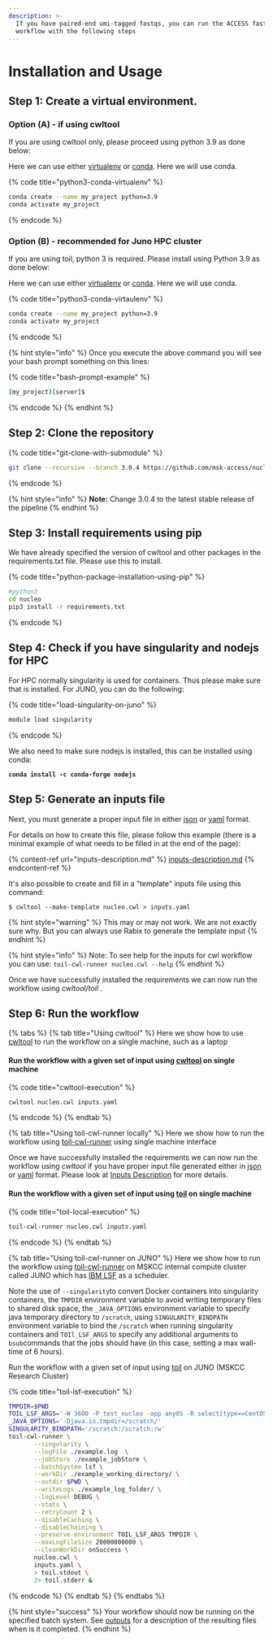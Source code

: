 ```yaml
---
description: >-
  If you have paired-end umi-tagged fastqs, you can run the ACCESS fastq to bam
  workflow with the following steps
---
```


# Installation and Usage

## Step 1: Create a virtual environment.

### Option (A) - if using cwltool

If you are using cwltool only, please proceed using python 3.9 as done below:

Here we can use either [virtualenv](https://virtualenv.pypa.io/) or [conda](https://docs.conda.io/en/latest/). Here we will use conda.

{% code title="python3-conda-virtualenv" %}
```bash
conda create --name my_project python=3.9
conda activate my_project
```
{% endcode %}

### Option (B) - recommended for Juno HPC cluster

If you are using toil, python 3 is required. Please install using Python 3.9 as done below:

Here we can use either [virtualenv](https://virtualenv.pypa.io/) or [conda](https://docs.conda.io/en/latest/). Here we will use conda.

{% code title="python3-conda-virtaulenv" %}
```bash
conda create --name my_project python=3.9
conda activate my_project
```
{% endcode %}

{% hint style="info" %}
Once you execute the above command you will see your bash prompt something on this lines:

{% code title="bash-prompt-example" %}
```bash
(my_project)[server]$
```
{% endcode %}
{% endhint %}

## Step 2: Clone the repository

{% code title="git-clone-with-submodule" %}
```bash
git clone --recursive --branch 3.0.4 https://github.com/msk-access/nucleo.git
```
{% endcode %}

{% hint style="info" %}
**Note:** Change 3.0.4 to the latest stable release of the pipeline
{% endhint %}

## Step 3: Install requirements using pip

We have already specified the version of cwltool and other packages in the requirements.txt file. Please use this to install.

{% code title="python-package-installation-using-pip" %}
```bash
#python3
cd nucleo
pip3 install -r requirements.txt
```
{% endcode %}

## Step 4: Check if you have singularity and nodejs for HPC

For HPC normally singularity is used for containers. Thus please make sure that is installed. For JUNO, you can do the following:

{% code title="load-singularity-on-juno" %}
```bash
module load singularity
```
{% endcode %}

We also need to make sure nodejs is installed, this can be installed using conda:

<pre class="language-shell" data-title="conda-install-nodejs"><code class="lang-shell"><strong>conda install -c conda-forge nodejs</strong></code></pre>

## Step 5: Generate an inputs file

Next, you must generate a proper input file in either [json](https://www.json.org/) or [yaml](https://yaml.org/) format.

For details on how to create this file, please follow this example (there is a minimal example of what needs to be filled in at the end of the page):

{% content-ref url="inputs-description.md" %}
[inputs-description.md](inputs-description.md)
{% endcontent-ref %}

It's also possible to create and fill in a "template" inputs file using this command:

```
$ cwltool --make-template nucleo.cwl > inputs.yaml
```

{% hint style="warning" %}
This may or may not work. We are not exactly sure why. But you can always use Rabix to generate the template input
{% endhint %}

{% hint style="info" %}
Note: To see help for the inputs for cwl workflow you can use: `toil-cwl-runner nucleo.cwl --help`
{% endhint %}

Once we have successfully installed the requirements we can now run the workflow using _cwltool/toil_ .

## Step 6: Run the workflow

{% tabs %}
{% tab title="Using cwltool" %}
Here we show how to use [cwltool](https://github.com/common-workflow-language/cwltool) to run the workflow on a single machine, such as a laptop

#### Run the workflow with a given set of input using [cwltool](https://github.com/common-workflow-language/cwltool) on single machine

{% code title="cwltool-execution" %}
```bash
cwltool nucleo.cwl inputs.yaml
```
{% endcode %}
{% endtab %}

{% tab title="Using toil-cwl-runner locally" %}
Here we show how to run the workflow using [toil-cwl-runner](https://toil.readthedocs.io/en/latest/running/introduction.html) using single machine interface

Once we have successfully installed the requirements we can now run the workflow using _cwltool_ if you have proper input file generated either in [json](https://www.json.org/) or [yaml](https://yaml.org/) format. Please look at [Inputs Description](inputs-description.md) for more details.

#### Run the workflow with a given set of input using [toil](https://toil.readthedocs.io/en/latest/running/introduction.html) on single machine

{% code title="toil-local-execution" %}
```bash
toil-cwl-runner nucleo.cwl inputs.yaml
```
{% endcode %}
{% endtab %}

{% tab title="Using toil-cwl-runner on JUNO" %}
Here we show how to run the workflow using [toil-cwl-runner](https://toil.readthedocs.io/en/latest/running/introduction.html) on MSKCC internal compute cluster called JUNO which has [IBM LSF](https://www.ibm.com/support/knowledgecenter/en/SSETD4/product\_welcome\_platform\_lsf.html) as a scheduler.

Note the use of `--singularity`to convert Docker containers into singularity containers, the `TMPDIR` environment variable to avoid writing temporary files to shared disk space, the `_JAVA_OPTIONS` environment variable to specify java temporary directory to `/scratch`, using `SINGULARITY_BINDPATH` environment variable to bind the `/scratch` when running singularity containers and `TOIl_LSF_ARGS` to specify any additional arguments to `bsub`commands that the jobs should have (in this case, setting a max wall-time of 6 hours).

Run the workflow with a given set of input using [toil](https://toil.readthedocs.io/en/latest/running/introduction.html) on JUNO (MSKCC Research Cluster)

{% code title="toil-lsf-execution" %}
```bash
TMPDIR=$PWD
TOIL_LSF_ARGS='-W 3600 -P test_nucleo -app anyOS -R select[type==CentOS7]'
_JAVA_OPTIONS='-Djava.io.tmpdir=/scratch/'
SINGULARITY_BINDPATH='/scratch:/scratch:rw'
toil-cwl-runner \
       --singularity \
       --logFile ./example.log  \
       --jobStore ./example_jobStore \
       --batchSystem lsf \
       --workDir ./example_working_directory/ \
       --outdir $PWD \
       --writeLogs ./example_log_folder/ \
       --logLevel DEBUG \
       --stats \
       --retryCount 2 \
       --disableCaching \
       --disableChaining \
       --preserve-environment TOIL_LSF_ARGS TMPDIR \
       --maxLogFileSize 20000000000 \
       --cleanWorkDir onSuccess \
       nucleo.cwl \
       inputs.yaml \
       > toil.stdout \
       2> toil.stderr &
```
{% endcode %}
{% endtab %}
{% endtabs %}

{% hint style="success" %}
Your workflow should now be running on the specified batch system. See [outputs](outputs-description.md) for a description of the resulting files when is it completed.
{% endhint %}
